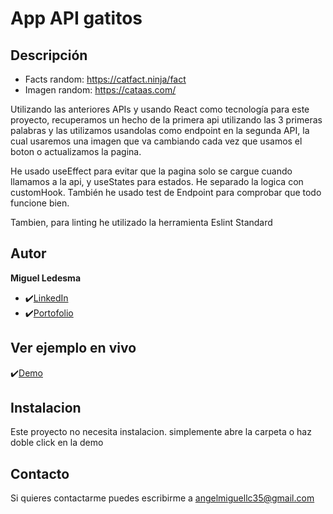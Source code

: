 # App API gatitos

## Descripción

- Facts random: https://catfact.ninja/fact
- Imagen random: https://cataas.com/

Utilizando las anteriores APIs y usando React como tecnología para este proyecto, recuperamos un hecho de la primera api utilizando las 3 primeras palabras y las utilizamos usandolas como endpoint en la segunda API, la cual usaremos una imagen que va cambiando cada vez que usamos el boton o actualizamos la pagina.


He usado useEffect para evitar que la pagina solo se cargue cuando llamamos a la api, y useStates para estados.
He separado la logica con customHook.
También he usado test de Endpoint para comprobar que todo funcione bien.

Tambien, para linting he utilizado la herramienta Eslint Standard
## Autor
**Miguel Ledesma**

* ✔️[LinkedIn](https://www.linkedin.com/in/miguelledesmac)
* ✔️[Portofolio](https://miguelledesmac.github.io/Portofolio-Oficial/)

## Ver ejemplo en vivo
✔️[Demo](ENLACEGITHUBPAGES)

## Instalacion
Este proyecto no necesita instalacion. simplemente abre la carpeta o haz doble click en la demo

## Contacto
Si quieres contactarme puedes escribirme a angelmiguellc35@gmail.com

